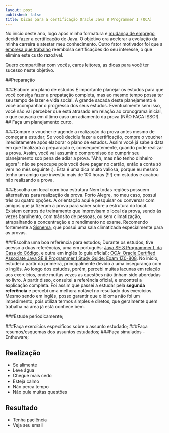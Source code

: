 ```yaml
---
layout: post
published: false
title: Dicas para a certificação Oracle Java 8 Programmer I (OCA)
---
```


No início deste ano, logo após minha formatura e [mudança de emprego](www.linkedin.com/in/murillogoulart), decidi fazer a certificação de Java. O objetivo era acelerar a evolução da minha carreira e atestar meu conhecimento. Outro fator motivador foi que a [empresa que trabalho](https://www.cwi.com.br/Oportunidades) reembolsa certificações do seu interesse, o que elimina este custo razoável. 

Quero compartilhar com vocês, caros leitores, as dicas para você ter sucesso neste objetivo.

##Preparação

###Elabore um plano de estudos 
É importante planejar os estudos para que você consiga fazer a prepatação completa, mas ao mesmo tempo possa ter seu tempo de lazer e vida social. A grande sacada deste planejamento é você acompanhar o progresso dos seus estudos. Eventualmente sem isso, você não vai perceber que está atrasado em relação ao cronograma inicial, o que causaria em último caso um adiamento da prova (NÃO FAÇA ISSO!). ## Faça um planejamento curto.

###Compre o voucher e agende a realização da prova antes mesmo de começar a estudar;
Se você decidiu fazer a certificação, compre o voucher imediatamente após elaborar o plano de estudos. Assim você já sabe a data em que finalizará a preparação e, consequentemente, quando pode realizar a prova. Assim, você vai assumir o compromisso de cumprir seu planejamento sob pena de adiar a prova. "Ahh, mas não tenho dinheiro agora": não se preocupe pois você deve pagar no cartão, então a conta só vem no mês seguinte :). Esta é uma dica muito valiosa, porque eu mesmo tenho um amigo que investiu mais de 100 horas (!!!) em estudos e acabou não realizando a prova.

###Escolha um local com boa estrutura
Nem todas regiões possuem alternativas para realização da prova. Porto Alegre, no meu caso, possui três ou quatro opções. A orientação aqui é pesquisar ou conversar com amigos que já fizeram a prova para saber sobre a estrutura do local. Existem centros de treinamento que improvisam o local da prova, sendo às vezes barulhento, com trânsito de pessoas, ou sem climatização, atrapalhando a concentração e o rendimento no exame. Recomendo fortemente a [Sisnema](http://sisnema.com.br/contato), que possui uma sala climatizada especialmente para as provas.

###Escolha uma boa referência para estudos;
Durante os estudos, tive acesso a duas referências, uma em português: [Java SE 8 Programmer I, da Casa do Código](https://www.casadocodigo.com.br/products/livro-certificacao-java-associate), e outra em inglês (o guia oficial): [OCA: Oracle Certified Associate Java SE 8 Programmer I Study Guide: Exam 1Z0-808](https://www.amazon.com.br/OCA-Certified-Associate-Programmer-1Z0-808/dp/1118957407). No início, estudei a partir da primeira, principalmente devido a uma insegurança com o inglês. Ao longo dos estudos, porém, percebi muitas lacunas em relação aos exercícios, onde muitas vezes as questões não tinham sido abordadas no livro. A partir disso, consultei a referência oficial, e encontrei a explicação completa. Foi assim que passei a estudar pela **segunda referência** e percebi uma melhora notável no resultado dos exercícios. Mesmo sendo em inglês, posso garantir que o idioma não foi um impedimento, pois utiliza termos simples e diretos, que geralmente quem trabalha na área já está conhece bem. 

###Estude periodicamente;


###Faça exercícios específicos sobre o assunto estudado;
###Faça resumos/esquemas dos assuntos estudados;
###Faça simulados - Enthuware;


## Realização
- Se alimente
- Leve água
- Chegue mais cedo
- Esteja calmo
- Não perca tempo
- Não pule muitas questões

## Resultado
- Tenha paciência
- Veja seu email